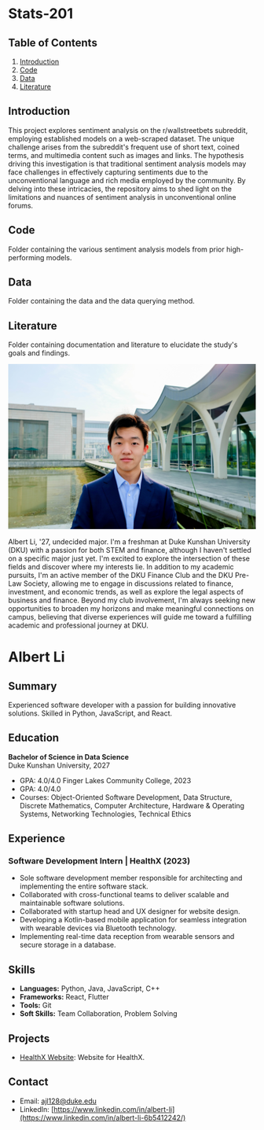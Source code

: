 # Stats-201

## Table of Contents

1. [Introduction](#introduction)
1. [Code](#code)
2. [Data](#data)
3. [Literature](#literature)

## Introduction

This project explores sentiment analysis on the r/wallstreetbets subreddit, employing established models on a web-scraped dataset. The unique challenge arises from the subreddit's frequent use of short text, coined terms, and multimedia content such as images and links. The hypothesis driving this investigation is that traditional sentiment analysis models may face challenges in effectively capturing sentiments due to the unconventional language and rich media employed by the community. By delving into these intricacies, the repository aims to shed light on the limitations and nuances of sentiment analysis in unconventional online forums.

## Code

Folder containing the various sentiment analysis models from prior high-performing models.

## Data

Folder containing the data and the data querying method.

## Literature

Folder containing documentation and literature to elucidate the study's goals and findings.



![Headshot](Headshot.jpg)

Albert Li, '27, undecided major.
I'm a freshman at Duke Kunshan University (DKU) with a passion for both STEM and finance, although I haven't settled on a specific major just yet. I'm excited to explore the intersection of these fields and discover where my interests lie. In addition to my academic pursuits, I'm an active member of the DKU Finance Club and the DKU Pre-Law Society, allowing me to engage in discussions related to finance, investment, and economic trends, as well as explore the legal aspects of business and finance. Beyond my club involvement, I'm always seeking new opportunities to broaden my horizons and make meaningful connections on campus, believing that diverse experiences will guide me toward a fulfilling academic and professional journey at DKU.

# Albert Li

## Summary
Experienced software developer with a passion for building innovative solutions. Skilled in Python, JavaScript, and React.

## Education
**Bachelor of Science in Data Science**  
Duke Kunshan University, 2027
- GPA: 4.0/4.0
Finger Lakes Community College, 2023
- GPA: 4.0/4.0
- Courses: Object-Oriented Software Development, Data Structure, Discrete Mathematics, Computer Architecture, Hardware & Operating Systems, Networking Technologies, Technical Ethics

## Experience
### Software Development Intern | HealthX (2023)
- Sole software development member responsible for architecting and implementing the entire software stack.
- Collaborated with cross-functional teams to deliver scalable and maintainable software solutions.
- Collaborated with startup head and UX designer for website design.
- Developing a Kotlin-based mobile application for seamless integration with wearable devices via Bluetooth technology.
- Implementing real-time data reception from wearable sensors and secure storage in a database.

## Skills
- **Languages:** Python, Java, JavaScript, C++
- **Frameworks:** React, Flutter
- **Tools:** Git
- **Soft Skills:** Team Collaboration, Problem Solving

## Projects
- [HealthX Website]([https://github.com/username/project-a](https://test-8792e6-7860c922f4167-10b3928188638.webflow.io/)): Website for HealthX.


## Contact
- Email: ajl128@duke.edu
- LinkedIn: [https://www.linkedin.com/in/albert-li](https://www.linkedin.com/in/albert-li-6b5412242/)
